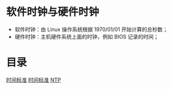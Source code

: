 # 软件时钟与硬件时钟
- 软件时钟：由 Linux 操作系统根据 1970/01/01 开始计算的总秒数；
- 硬件时钟：主机硬件系统上面的时钟，例如 BIOS 记录的时间；

# 目录
[时间标准](./时间标准.md)
[时间标准](./现代授时.md)
[NTP](./NTP.md)
